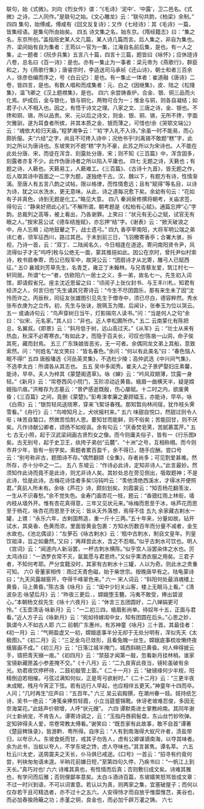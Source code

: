 <!-- { "loadSidebar": true } -->
联句，始《式微》。刘向《烈女传》谓：“《毛诗》‘泥中’、‘中露’，卫二邑名。《式微》之诗，二人同作。”是联句之始。《文心雕龙》云：“联句共韵，《柏梁》余制。”
四四
集句，始傅咸。傅咸有《回文反复诗》；又作《七经诗》：其《毛诗》一篇，皆集经语。是集句所由始矣。
四五
诗文集之名，始东京。《隋经籍志》曰：“集之名，东京所创。”盖指班史某人文几篇，某人诗几篇而言。后人集之，非自为集也。齐、梁间始有自为集者：王筠以一官为一集，江淹自名前后集，是也。有一人之集，止一题者：《阮步兵集》五言八十篇，四言十三篇，题皆曰《咏怀》；应休琏诗八卷，总名曰《百一诗》：是也。亦有一集止为一事者：梁元帝为《燕歌行》，群臣和之，为《燕歌行集》；唐睿宗时，李适送司马承祯《还山诗》，朝士和者三百余人，徐彦伯编而序之，号《白云记》：是也。有一集止一体者：崔道融《唐诗》二卷，皆四言，是也。有数人唱和而成集者：元、白之《因继集》，皮、陆之《松陵集》，温飞卿之《汉上题襟集》，是也。
四六
余尝铸香炉，合金、银、铜三品而火化焉。炉成后，金与银化，银与铜化，两物可合为一；惟金与铜，则各自凝结；如君子小人不相入也。因之，有悟于诗文之理。八家之文、三唐之诗，金、银也。不搀和铜、锡，所以品贵。宋、元以后之诗文，则金、银、铜、锡，无所不搀，字面欠雅驯，遂为耳食者所摈，并其本质之金、银而薄之，可惜也!余《哭鄂文端公》云：“魂依大袷归天庙。”程梦湘争云：“‘袷’字入礼不入诗。”余虽一时不能易，而心颇折服。夫“六经”之字，尚且不可搀入诗中；况他书乎!刘禹锡不敢题“糕”字，此刘之所以为唐诗也。东坡笑刘不题“糕”字为不豪，此苏之所以为宋诗也。人不能在此处分唐、宋，而徒在浑含、刻露处分唐、宋；则不知《三百篇》中，浑含固多，刻露者亦复不少。此作伪唐诗者之所以陷入平庸也。
四七
无题之诗，天籁也；有题之诗，人籁也。天籁易工，人籁难工。《三百篇》、《古诗十九首》，皆无题之作，后人取其诗中首面之一二字为题，遂独绝千古。汉、魏以下，有题方有诗，性情渐漓。至唐人有五言八韵之试帖，限以格律，而性情愈远；且有“赋得”等名目，以诗为诗，犹之以水洗水，更无意味。从此，诗之道每况愈下矣。余幼有句云：“花如有子非真色，诗到无题是化工。”略见大意。
四八
秦涧泉修撰将朝考，关庙求签，得句云：“静来好把此心扪。”不解所谓。朝考题是《松柏有心赋》。通篇忘押“心”字韵。总裁列之高等，被上看出，乃各谢罪。上笑曰：“状元有无心之赋，试官无有眼之人。”按宋莒公试《德车结旌赋》，亦忘押“结”字。《谢表》云：“掀天破浪之中，舟人忘楫；动地鼓鼙之下，战士遗弓。”
四九
香亭宰南阳，大将军明公瑞之弟讳仁者，领军征西川，路过其邑。于未到前三日，飞羽檄寄香亭；合署大骇，拆视，乃诗一首，云：“双丁、二陆闻名久，今日相逢在道途。寄问南阳贤令尹，风流得似子才无”呜呼]枚与公绝无一面，蒙其推挹如此。因公在京时，曾托尹似村索诗，枚书扇奉寄，而公已殁军中，故哭公云：“团扇诗才从北寄，雕弓人已赋西征。”
五O
襄城刘芳草先生，名青芝，雍正丁未翰林。与兄青藜友爱，筑江村七一轩同居。所谓“七一”者，仿欧阳六一居士之义，多一弟，故名七一。先生初入词馆，即请假省兄。座主沈近思留之曰：“顷阅子上张仪封书、与王丰川札，知君有经济之人，何言归也”先生诵其兄寄诗云：“今生不尽团圆乐，那有来生未了因”沈怜而许之。丙辰秋，同征友张雄图引见先生于僧寺中，须已尽白，德容粹然。秀水张布衣庚为之立传。初，先生与张诀，脱珮玉为赠。后闻讣，张奉玉为位以哭云。
五一
或诵诗句云：“鸟声穿树日当午，灯影隔帘人读书。”问：“当是何人之句”余曰：“似宋、元名家。”其人曰：“非也。近人李松圃所作。”
五二
云南蒙化有陈把总，名翼叔。《即景》云：“斜月低于树，远山高过天。”《从军》云：“壮士从来有热血，秋深不必寄寒衣。”有如此才，而隐于百夫长，可叹也!陈凿一山洞，命子俟其死，藏而封焉。
五三
广东珠娘皆恶劣，无一可者。余偶同龙文弟上其船，意致索然。问：“何姓名”龙文笑曰：“皆名春色。”余问：“何以有此美名”曰：“春色恼人眠不得!”
五四
唐殷璠选《河岳英灵集》，不选杜少陵；高仲武选《中兴间气集》，不选李太白：所谓各从其志也。
五五
吴中多闺秀。崔夫人之子景俨娶妇庄素馨，能诗，早卒。夫人为梓其《蒙楚阁遗草》。咏《蝉》云：“吟风双翅薄，饮露一身轻。”《新月》云：“帘卷西风小院门，玉阶凉动近黄昏。蛾眉一曲横天半，疑是嫦娥指爪痕。”洪稚存为志墓云：“景俨感逝既殷，伤心屡赋。十二时之内，欲废黄昏；《三百篇》之间，竟删《蒙楚》。”彭希涑孝廉之妻顾韫玉，亦能诗，早卒。咏《白燕》云：“银剪轻风送晓寒，穿来飞絮讶春残。那知暂向林间宿，犹作枝头霁雪看。”《舟行》云：“鸟啼知月上，犬吠报村来。”
五六
味甜自悦口，然甜过则令人呕；味苦自螫口，然微苦恰耐人思。要知甘而能鲜，则不俗矣；苦能回甘，则不厌矣。凡作诗献公卿者，颂扬不如规讽。余有句云：“厌香焚皂荚，苦腻慕蒿芹。”
五七
古无小照，起于汉武梁祠画古贤烈女之像。而今则庸夫俗子，皆有一《行乐图》矣。古无别号，起于史卫王，纨挎子弟创“云麓”、“十洲”之号，互相称栩。而今则市井少年，皆有一别字矣。索题者累百盈千，余不得已，随手应酬。尝口号云：“别号称非古，题图诗不存。”偶然翻撷《全集》，存者尚多；可见割爱甚难。然所存，亦十分中之一二。
五八
东坡云：“作诗必此诗，定知非诗人。”此言最妙。然须知作此诗而竟不是此诗，则尤非诗人矣。其妙处总在旁见侧出，吸取题神；不是此诗，恰是此诗。古梅花诗佳者多矣!冯钝吟云：“羡他清绝西溪水，才得冰开便照君。”真前人所未有。余咏《芦花》诗，颇刻划矣。刘霞裳云：“知否杨花翻羡汝，一生从不识春愁。”余不觉失色。金寿门画杏花一枝，题云：“香骢红雨上林街，墙内枝从墙外开。惟有杏花真得意，三年又见状元来。”咏梅而思至于冰，咏芦花而思至于杨花，咏杏花而思至于状元：皆从天外落想，焉得不佳
五九
余家藏古剌水一罐，上镌：“永乐六年，古剌国熬造，重一斤十三两。”五十年来，分量如故。钻开试水，其臭香、色黄而浓，里面皆黄金包裹：方知水历数百年而分量不减者，金生水故也。《池北偶谈》：“左萝石《咏古剌水》云：‘瓶中古刺水，制自文皇年。列皇饮祖泽，旨之如羹然。’又曰；‘再拜尝此水，含之不忍咽。”似乎古刺水可饮也。明人《宫词》云：“闻道内人新浴罢，一杯古刺水横陈。”似乎宫人浴罢染体之水也。厉太鸿诗曰：“一洒罗衣常不灭，氤氲愿与君恩终。”又似乎熏洒衣服之用矣。三君子者，不知何考耶。严分宜籍没时，其家有古剌水十三罐，人以为奇。则此水之贵重可知。
六O
骨董家相传：雨过天青色磁，始于柴世宗。按晚唐早有之。陆龟蒙诗曰；“九天风露越窑开，夺得千峰翠色来。”
六一
宋人词云：“斜阳何处最消魂楼上黄昏，马上黄昏。”陈古渔《咏月》云：“闺中少妇关山客，楼上无眠马上看。”《清波杂志·咏望后月》云：“昨夜三更后．，嫦娥堕玉簪。冯夷不敢受，捧出碧波心。”本朝杨文叔先生《咏十六夜月》云：“休言三五团圆好，二八婵娟更可怜。”《玉壶清话·咏新月》云：“一二初三四，蛾眉影尚单。待奴年十五，正面与君看。”近人方子云《咏新月》云：“宛如待嫁闺中女，知有团圆在后头。”心思之妙，孰谓今人不如古人耶
六二
前朝广东惠州，有苏神童《咏月》三十首。其最佳者：《初一月》云：“气朔盈虚又一初，嫦娥底事半分无却于无处分明有，浑似先天《太极图》。”《初二月》云：“三足金乌已敛形，且看兔魄一丝生。嫦娥底事梳妆懒终夜蛾眉画不成。”《初三月》云：“日落江城半掩门，城西斜眺已黄昏。何人伸得披云手，错把青天搦一痕。”《初四月》云：“禁鼓才闻第一敲，忽看新月挂林梢。谁家宝镜新藏匣盖小参差掩不交。”《十八月》云：“二九良宵此夜当，镜轮虽破有余光。劝君夜饮停杯待，二鼓初敲管上窗。”《二十一月》云：“破镜缘何少半规，阳精倒迫若相催。弓弦过满知何似，正是弯弓欲射时。”《二十二月》云：“三更半夜未成眠，残月今宵正下弦。若有远行人早起，也应相伴五更天。”神童年十四而卒。人问；“几时再生”应声曰：“五百年。”
六三
吴云岩殿撰，在潮州眷一妓。妓持纸乞诗，吴书一绝云：“涛笺亲捧剪轻霞，小立当筵蹙锦靴。休讶老坡难忍俊，多因无奈海棠花。”此妓声价顿增，人呼“状元嫂”。
六四
谭默斋进士掌教岭南。其同年谢兴士新纳宠，不肯告人。谭寄诗调之，云：“玉指丹唇鸦髻盘，东山丝竹妙吹弹。定知钟得夫人爱，帘卷常教太傅看。”谢笑曰：“既吾家有此故事，敢不自首”谭著《楚庭稗珠录》，皆游黔、粤所得。自序云：“人有到南海得大蚁尺许者，渍盐带归，以夸示人。东坡食蚝而甘，戒其子勿告人，虑有公卿谋谪南海，以夺其味者。余为此书，当蚁以夸人，不学东坡之馋，虑人夺味也。”其言甚隽。谭名萃。
六五
杜云川太史，送周震夫之天长，仆马俱已戒途。《口号》一首云：“招寻有约竟何尝，判袂匆匆语未遑。半晌花前嫌日短，”至第四句久停，乃疾书曰：“一帆江上到天长。”真巧对也!
六六
诗难其真也，有性情而后真；否则敷衍成文矣。诗难其雅也，有学问而后雅；否则俚鄙率意矣。太白斗酒诗百篇，东坡嬉笑怒骂皆成文章：不过一时兴到语，不可以词害意。若认以为真，则两家之集，宜塞破屋子；而何以仅存若干且可精选者，亦不过十之五六。人安得恃才而自放乎惟糜惟芑，美谷也，而必加舂揄扬簸之功；赤堇之铜，良金也，而必加千辟万灌之铸。
六七
